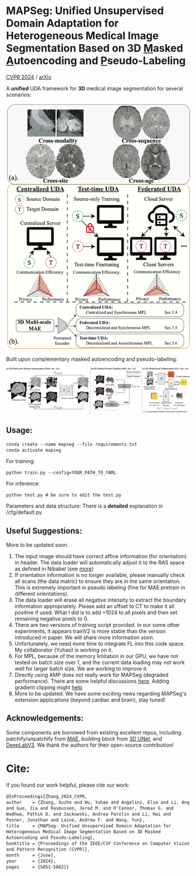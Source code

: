 # MAPSeg: Unified Unsupervised Domain Adaptation for Heterogeneous Medical Image Segmentation Based on 3D <ins>M</ins>asked <ins>A</ins>utoencoding and <ins>P</ins>seudo-Labeling

[CVPR 2024](https://openaccess.thecvf.com/content/CVPR2024/html/Zhang_MAPSeg_Unified_Unsupervised_Domain_Adaptation_for_Heterogeneous_Medical_Image_Segmentation_CVPR_2024_paper.html) / [arXiv](https://arxiv.org/abs/2303.09373)

A **unified** UDA framework for **3D** medical image segmentation for several scenarios: 

![MAPseg can solver various problems in different settings](/figs/overview.png)

Built upon complementary masked autoencoding and pseudo-labeling: 

![Framework](/figs/framework.png)
## Usage: 

    conda create --name mapseg --file requirements.txt
    conda activate mapseg

For training: 
    
    python train.py --config=YOUR_PATH_TO_YAML

For inference: 

    python test.py # be sure to edit the test.py 

Parameters and data structure: 
There is a **detailed** explanation in /cfg/default.py

## Useful Suggestions:
More to be updated soon. 
1. The input image should have correct affine information (for orientation) in header. The data loader will automatically adjust it to the RAS space as defined in Nibabel (see [more](https://nipy.org/nibabel/coordinate_systems.html))
2. If orientation information is no longer available, please manually check all scans (the data matric) to ensure they are in the same orientation. This is extremely important in pseudo labeling (fine for MAE pretrain in different orientations). 
3. The data loader will erase all negative intensity to extract the boundary information appropriately. Please add an offset to CT to make it all positive if used. What I did is to add +1024 to all pixels and then set remaining negative pixels to 0.
4. There are two versions of training script provided. In our some other experiments, it appears trainV2 is more stable than the version introduced in paper. We will share more information soon. 
5. Unfortunately, we need more time to integrate FL into this code space. My collaborator (Yuhao) is working on it. 
6. For MPL, because of the memory limitation in our GPU, we have not tested on batch size over 1, and the current data loading may not work well for larger batch size. We are working to improve it.
7. Directly using AMP does not really work for MAPSeg (degraded performance). There are some helpful discussions [here](https://github.com/facebookresearch/mae/issues/42). Adding gradient clipping might [help](https://github.com/facebookresearch/mae/issues/42#issuecomment-1327427371)
8. More to be updated. We have some exciting news regarding MAPSeg's extension applications (beyond cardiac and brain), stay tuned!

## Acknowledgements: 
Some components are borrowed from existing excellent repos, including patchify/unpatchify from [MAE](https://github.com/facebookresearch/mae), building block from [3D UNet](https://github.com/wolny/pytorch-3dunet), and [DeepLabV3](https://github.com/VainF/DeepLabV3Plus-Pytorch). We thank the authors for their open-source contribution!

# Cite:
If you found our work helpful, please cite our work:

    @InProceedings{Zhang_2024_CVPR,
    author    = {Zhang, Xuzhe and Wu, Yuhao and Angelini, Elsa and Li, Ang and Guo, Jia and Rasmussen, Jerod M. and O'Connor, Thomas G. and Wadhwa, Pathik D. and Jackowski, Andrea Parolin and Li, Hai and Posner, Jonathan and Laine, Andrew F. and Wang, Yun},
    title     = {MAPSeg: Unified Unsupervised Domain Adaptation for Heterogeneous Medical Image Segmentation Based on 3D Masked Autoencoding and Pseudo-Labeling},
    booktitle = {Proceedings of the IEEE/CVF Conference on Computer Vision and Pattern Recognition (CVPR)},
    month     = {June},
    year      = {2024},
    pages     = {5851-5862}}